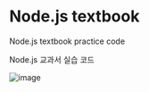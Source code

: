 # Node.js textbook



Node.js textbook practice code



Node.js 교과서 실습 코드



![image](https://user-images.githubusercontent.com/52696359/93672014-6a3a9b00-fae2-11ea-8205-1cf5c7e3c454.png)

